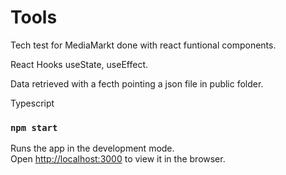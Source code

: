 # Tools

Tech test for MediaMarkt done with react funtional components.

React Hooks useState, useEffect.

Data retrieved with a fecth pointing a json file in public folder.

Typescript


### `npm start`

Runs the app in the development mode.\
Open [http://localhost:3000](http://localhost:3000) to view it in the browser.
